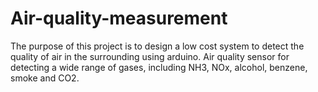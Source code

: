 # Air-quality-measurement
The purpose of this project is to design a low cost system to detect the quality of air in the surrounding using arduino.
Air quality sensor for detecting a wide range of gases, including NH3, NOx, alcohol, benzene, smoke and CO2.
